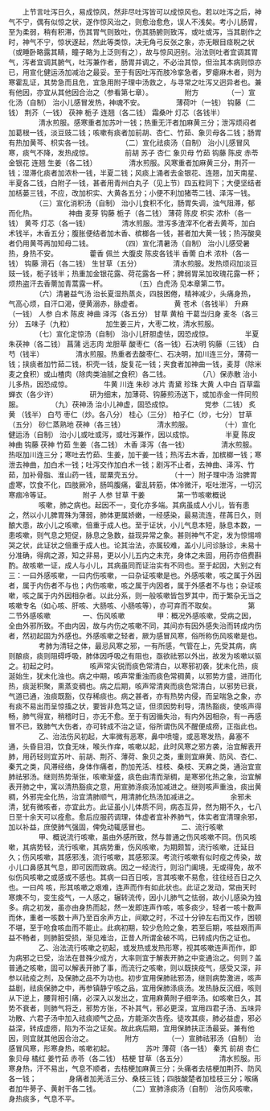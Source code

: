 <!-- { "loadSidebar": true } -->
　　上节言吐泻日久，易成惊风，然非尽吐泻皆可以成惊风也。若以吐泻之后，神气不宁，偶有似惊之状，遂作惊风治之，则愈治愈危，误人不浅矣。考小儿肠胃，至为柔弱，稍有积滞，伤其胃气则致吐，伤其肠腑则致泻，或吐或泻，当其剧作之时，神气不宁，惊状遂起，然此等类惊，决无角弓反张之象，亦无眼目痉睨之状（或睡卧略露其睛，瞳子略为上泛则有之），故与惊风迥别。治法则吐者宜调其胃气，泻者宜调其腑气，吐泻兼作者，肠胃并调之，不必治其惊，但治其本病则惊亦已，用宣化健运汤加减治之最妥。至于有因吐泻而肢冷挛急者，罗瘪麻木者，则为寒霍乱证，其势急而且危，宜急用附子理中汤救之，与寻常之吐泻又迥异者也。兼有他因，亦宜从其他因合治之（参看第七章）。
　　
　　附方
　　
　　（一）宣化汤（自制） 治小儿感冒发热，神魂不安。
　　
　　薄荷叶（一钱） 钩藤（二钱） 荆芥（一钱） 茯神 栀子 连翘（各二钱） 霜桑叶 灯芯（各钱半）
　　
　　清水煎服。感寒重者加苏叶一钱；热重无汗者加麻黄三分；泄泻烦闷者加葛根一钱，淡豆豉二钱；咳嗽有痰者加前胡、杏仁、竹茹、象贝母各二钱；肠胃有热加黄芩、枳实各一钱。
　　
　　（二）宣化祛痰汤（自制） 治小儿感冒风寒，痰气不降，发热成惊。
　　
　　前胡 苏子 杏仁 象贝母 竹茹 钩藤 陈皮 赤苓 金银花 连翘 生姜（各二钱）
　　
　　清水煎服。风寒重者加麻黄三分，荆芥一钱；湿滞化痰者加浓朴一钱，半夏二钱；风痰上涌者去金银花、连翘，加天南星、半夏各二钱，白附子一钱，甚者用青州白丸子（见上节）四五粒同下；大便坚结者加栝蒌三钱，不应，改加枳实、大黄各五分；小便不利加猪苓二钱、泽泻一钱。
　　
　　（三）宣化消积汤（自制） 治小儿食积不化，肠胃失调，浊气阻滞，郁而化热。
　　
　　神曲 麦芽 钩藤 栀子（各二钱） 薄荷 陈皮 枳实 浓朴（各一钱） 黄芩 灯芯（各一钱）
　　
　　清水煎服。泄泻多渣滓不化者去黄芩，加白术钱半，木香五分；腹胀便结者加木香、槟榔各一钱，甚者加大黄一钱；热泻酸臭者仍用黄芩再加知母二钱。
　　
　　（四）宣化清暑汤（自制） 治小儿感受暑热，身热不安。
　　
　　藿香 佩兰 大腹皮 陈皮各钱半 香薷 白术 浓朴（各一钱） 钩藤 滑石（各二钱） 生甘草（五分）
　　
　　清水煎服。发热烦闷加淡豆豉一钱，栀子钱半；热重加金银花露、荷花露各一杯；脾弱胃呆加玫瑰花露一杯；烦热盗汗去香薷加青蒿露一杯。
　　
　　（五）白虎汤 见本章第二节。
　　
　　（六）清暑益气汤 治长夏湿热蒸炎，四肢困倦，精神减少，头痛身热，气高心烦，自汗口渴，便黄溺赤，脉虚者。
　　
　　黄 苍术（各钱半） 升麻（一钱） 人参 白术 陈皮 神曲 泽泻（各五分） 甘草 黄柏 干葛当归身 麦冬（各三分） 五味子（九粒）
　　
　　加生姜三片，大枣二枚，清水煎服。
　　
　　（七）宣化定惊汤（自制） 治小儿肝胆虚怯，因恐成惊。
　　
　　半夏 朱茯神（各二钱） 菖蒲 远志肉 龙胆草 酸枣仁（各一钱）石决明 钩藤（三钱） 白芍（钱半）
　　
　　清水煎服。热重者去酸枣仁、石决明，加川连三分，薄荷一钱；挟痰者加竹茹二钱，枳壳一钱，旋复花一钱；夹食者加神曲一钱，麦芽（除米麦之食积）或山楂肉（除肉类油腻之食积）各二钱。
　　
　　（八）保赤散 治小儿多热，因恐成惊。
　　
　　牛黄 川连 朱砂 冰片 青黛 珍珠 大黄 人中白 百草霜 蝉衣（各少许）
　　
　　研为细末，加薄荷、钩藤煎汤送下，或加赤金一件同煎服。
　　
　　（九）茯神汤 治小儿神虚，固恐成惊。
　　
　　党参（二钱） 炙黄 （钱半） 白芍 枣仁（炒。各八分） 桂心（三分） 柏子仁（炒，七分） 甘草（五分） 砂仁蒸熟地 茯神（各三钱）
　　
　　清水煎服。
　　
　　（十）宣化健运汤（自制） 治小儿或吐或泻，或吐泻兼作，因以成惊。
　　
　　半夏 陈皮 神曲 钩藤 茯神 竹茹 生姜（各二钱） 木香 泽泻（各一钱）
　　
　　清水煎服。热呕加川连三分；寒吐去竹茹、生姜，加干姜一钱；热泻去木香，加槟榔一钱；寒泄去神曲，加白术一钱；吐泻交作加白术一钱；剧泻不止者，去神曲、泽泻、竹茹，加补骨脂、淮山药一钱，罂粟壳五分。
　　
　　（十一）附子理中汤 治脾胃虚寒，饮食不化，四肢厥冷，肠鸣腹痛，霍乱转筋，体冷微汗，呕吐泄泻，一切沉寒痼冷等证。
　　
　　附子 人参 甘草 干姜
　　
　　第一节咳嗽概说
　　
　　咳嗽，肺之病也。起因不一，变化亦多端。其病虽成人小儿，皆有患之，然以小儿脾胃殊为薄弱，肺体更属娇嫩，一经感染，最易流连，荏苒日久，则酿大患，故小儿之咳嗽，倍重于成人也。至于证状，小儿气息本短，脉息本数，一患咳嗽，则气息之短促，脉息之急数，益现异常之象。甚则神气不定，发为惊惕啼哭之状，此证状之倍重于成人也。论其治法，亦属较难，盖小儿问诊脉诊，未易十分准确，得病之源，知之非易，更以小儿五内之未充，身体之未固，用药亦倍费斟酌。故咳嗽一证，成人与小儿，其病虽同而证治实有不同也。至于起因，大别之有三：一曰外感咳嗽，一曰内伤咳嗽，一曰杂证咳嗽是也。外感咳嗽，咳之属于外因者，属于内伤者不与也；内伤咳嗽，咳之属于内因者，属于外感者不与也；杂证咳嗽，咳之属于内外因相杂者。以此分系，则一般咳嗽皆包罗其中，而于繁杂无当之咳嗽专名（如心咳、肝咳、大肠咳、小肠咳等），亦可弃而不取矣。
　　
　　第二节外感咳嗽
　　
　　一、伤风咳嗽
　　
　　甲：概况外感咳嗽，受病之因，全由外邪所致。不由内因，故与内伤之咳嗽不同，其间亦有因外感失治而转成内伤者，然初起固为外感也。外感咳嗽之轻者，厥为感冒风寒，俗所称伤风咳嗽是也。
　　
　　考肺为清轻之体，最忌风寒之邪，一有所感，气管在上，先受其病，病则酿痰，痰则阻碍呼吸，肺体因呼吸之有阻也，亟欲祛邪以外出，故发为咳嗽以驱之。初起之时。
　　
　　咳声常尖锐而痰色常清白，以寒邪初袭，犹未化热，痰涎始生，犹未化浊也。病之中期，咳声常重浊而痰色常稠黄，以邪势方盛，进而化热，痰涎积聚，熏蒸变稠也。病之后期，咳声常清爽而痰色常清白，以邪势已衰，气道已通，浊痰既豁，仅存稀痰也。病之甚者，亦有热势内侵，而呈喘急之象，亦有痰不易出而呈惊搐之状，要皆非危笃之证，但须因势利导，清热豁痰，使咳声得畅，肺气得宣，稍稽时日，亦无不愈。至于有因循失治，有内外因相杂，有一再感冒不已，致肺气大伤者，亦可转成不治之证，俗所谓伤风不醒便成痨，正指此也。
　　
　　乙、治法伤风初起，大率微有恶寒，鼻中喷嚏，或恶寒发热，鼻塞不通，头昏目泪，饮食无味，喉头作痒，咳嗽以起，此时风寒之邪方袭，治宜解表开肺，用药轻则宜苏叶、前胡、荆芥、薄荷、象贝之类，重则宜麻黄、防风、杏仁、秦艽之类，风滞经络，身体作痛者，酌加羌活、桂枝、桑枝、天麻之类，通治宜宣肺祛邪汤。继则热势渐张，咳嗽渐盛，痰色由清而渐稠，是寒邪化热之象，治宜解表开肺之中，寓以清热豁痰之意，用宣肺涤痰汤加减进之。继则咳声重浊，痰出黄稠，外邪完全化热，治宜清肺顺气，用清肺化热汤加减进之。
　　
　　余邪未清，犹有微咳者，亦宜此方。此证虽小儿体质不同，病态互异，然为期不久，七八日至十余天可以痊愈。愈后应服药调理，体虚者宜补养肺气，体实者宜清理余邪，加以补益，庶使肺气强固，俾免动辄感冒也。
　　
　　二、流行咳嗽
　　
　　甲、概说流行咳嗽，虽由外感所致，然与普通之伤风咳嗽不同。伤风咳嗽，其病势轻，流行咳嗽，其病势重，伤风咳嗽，为期颇暂，流行咳嗽，迁延日久；伤风咳嗽，其感邪浅，流行咳嗽，其感邪深。考流行咳嗽有似时疫之传染，故小儿口鼻感其气息，即可因而致病。因之一经流行，则沿门阖境，无或得免，故不似伤风咳嗽之或感或不感也。其病一曰百日咳，言其咳嗽不易愈，往往经百日之久也。一曰鸬 咳，形其咳嗽之艰难，连声而作有如此状也。此证之发动，常由天时寒燠不匀，变生疫气，一人感之，辗转流传，因小儿肺气之怯弱，故小儿感染为独多。病之初发，虽亦由身热而起，然一发即连声作咳，咳多痰少，轻者一咳十数声而休，重者一咳数十声乃至百余声方止，间歇之时，不过十分钟左右而又作，困顿不堪，至于呛食咳血而不能止。此病初期，较少危险之象，若至后期，咳益艰而声益不畅者，则肺脏受损，渐见难治，正昔人所谓金破不鸣，已转成内伤之证也。
　　
　　乙、治法流行咳嗽之初起，或发热或发热形寒，视其咳嗽连声而作，即为病邪之已受，治法在昔殊少成方，大率则宜于解表开肺之中变通治之。何则？盖普通之咳嗽，固可以解表开肺了事，而流行之咳嗽，则以既挟疫气，感受又深，非参以祛疫之剂，及保肺之品不为功也。初步宜用保肺祛邪汤，继则病势激进，咳声益剧，祛痰保肺之中，再参镇静宁咳之品，宜用保肺涤痰汤。发热脉反沉细，咳则从下逆上，腰背相引痛，必深入以发出之，宜用麻黄附子细辛汤。如咳嗽日久，其势不衰者，则肺气将乏，邪势方张，不补其气，邪必更深，宜用四君子汤、五味异功散、六君子汤中加入祛痰顺气之品，方能渐次告痊。徒攻其痰，肺必益虚，邪必益深，转成虚痨，陷为不治之证矣。故此病后期，宜用保肺扶正汤最妥。兼有他因，则宜就其他因合治之。
　　
　　附方
　　
　　（一）宣肺祛邪汤（自制） 治感冒风寒，形寒身热，咳嗽初起。
　　
　　苏叶 薄荷（各一钱） 秦艽 前胡 杏仁 象贝母 橘红 姜竹茹 赤苓（各二钱） 桔梗 甘草（各五分）
　　
　　清水煎服。形寒身热，汗不易出，气息不顺者，去桔梗加麻黄三分；头痛者去桔梗加荆芥、防风各一钱；
　　
　　身痛者加羌活三分、桑枝三钱；四肢酸楚者加桂枝三分；喉痛者加牛蒡子、黄射干各二钱。
　　
　　（二）宣肺涤痰汤（自制） 治伤风咳嗽，身热痰多，气息不平。
　　
